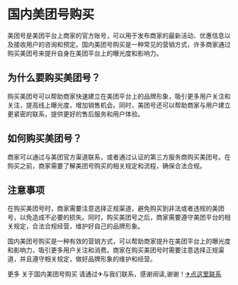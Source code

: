 # 国内美团号购买

美团号是美团平台上商家的官方账号，可以用于发布商家的最新活动、优惠信息以及接收用户的咨询和预定。国内美团号购买是一种常见的营销方式，许多商家通过购买美团号来提升自身在美团平台上的曝光度和影响力。

## 为什么要购买美团号？

购买美团号可以帮助商家快速建立在美团平台上的品牌形象，吸引更多用户关注和关注，提高线上曝光度，增加销售机会。同时，美团号还可以帮助商家与用户建立更紧密的联系，提供更好的售后服务和用户体验。

## 如何购买美团号？

商家可以通过与美团官方渠道联系，或者通过认证的第三方服务商购买美团号。在购买之前，商家需要了解美团号购买的相关规定和流程，确保合法合规。

## 注意事项

在购买美团号时，商家需要注意选择正规渠道，避免购买到非法或者违规的美团号，以免造成不必要的损失。同时，购买美团号之后，商家需要遵守美团平台的相关规定，合法合规经营，维护好自己的品牌形象。

国内美团号购买是一种有效的营销方式，可以帮助商家提升在美团平台上的曝光度和影响力，吸引更多用户关注和消费。商家在购买美团号时需要注意选择正规渠道，并且遵守相关规定，做好品牌形象的维护和经营。

更多 关于国内美团号购买 请通过✈与我们联系，感谢阅读,谢谢！[✈点这里联系](https://1.k02.cc)